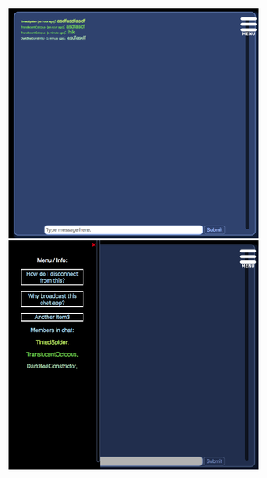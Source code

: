 
<div style="backgroundColor:blue"}>

<img src="https://raw.githubusercontent.com/chriswfoster/free-wifi-chat-app/master/Chat.png" alt="Chatwindow pic"/>
<img src="https://raw.githubusercontent.com/chriswfoster/free-wifi-chat-app/master/Menu.png" alt="Menu pic"/>


</div>
